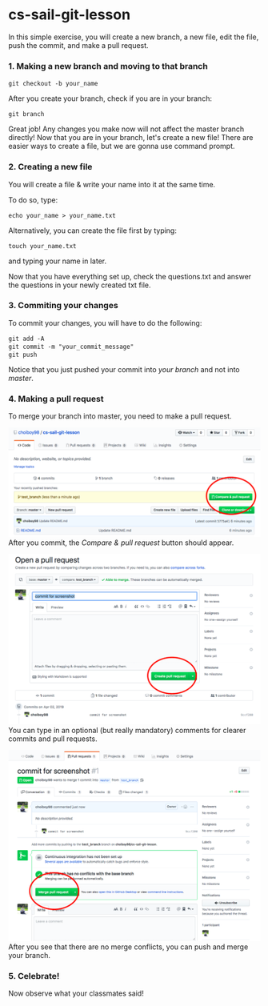 # cs-sail-git-lesson

In this simple exercise, you will create a new branch, a new file, edit the file, push the commit, and make a pull request.

### 1. Making a new branch and moving to that branch

```
git checkout -b your_name
```
After you create your branch, check if you are in your branch:

```
git branch
```

Great job! Any changes you make now will not affect the master branch directly!
Now that you are in your branch, let's create a new file!
There are easier ways to create a file, but we are gonna use command prompt.

### 2. Creating a new file

You will create a file & write your name into it at the same time.

To do so, type:

```
echo your_name > your_name.txt
```

Alternatively, you can create the file first by typing:

```
touch your_name.txt
```

and typing your name in later.

Now that you have everything set up, check the questions.txt and answer the questions in your newly created txt file.

### 3. Commiting your changes

To commit your changes, you will have to do the following:

```
git add -A
git commit -m "your_commit_message"
git push
```

Notice that you just pushed your commit into _your branch_ and not into _master_.

### 4. Making a pull request

To merge your branch into master, you need to make a pull request.

![branch](/branch.png)
After you commit, the _Compare & pull request_ button should appear.

![pull request](/open.png)
You can type in an optional (but really mandatory) comments for clearer commits and pull requests.

![commit](/commit.png)
After you see that there are no merge conflicts, you can push and merge your branch.

### 5. Celebrate!

Now observe what your classmates said!
